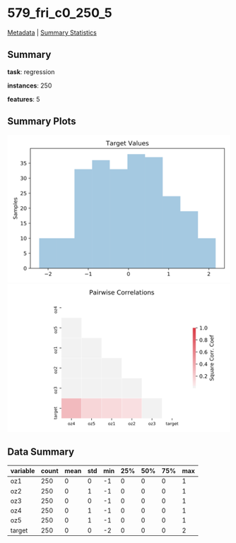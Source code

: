 # 579_fri_c0_250_5

[Metadata](metadata.yaml) | [Summary Statistics](summary_stats.csv)

## Summary

**task**: regression

**instances**: 250

**features**: 5

## Summary Plots

![Labels](label.svg)
![Corr](corr.svg)

## Data Summary

|	variable	|	count	|	mean	|	std	|	min	|	25%	|	50%	|	75%	|	max|
| --- | --- | --- | --- | --- | --- | --- | --- | --- |
|	oz1	|	250	|	0	|	0	|	-1	|	0	|	0	|	0	|	1
|	oz2	|	250	|	0	|	1	|	-1	|	0	|	0	|	0	|	1
|	oz3	|	250	|	0	|	0	|	-1	|	0	|	0	|	0	|	1
|	oz4	|	250	|	0	|	1	|	-1	|	0	|	0	|	0	|	1
|	oz5	|	250	|	0	|	1	|	-1	|	0	|	0	|	0	|	1
|	target	|	250	|	0	|	0	|	-2	|	0	|	0	|	0	|	2
